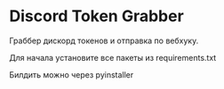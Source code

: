 # Discord Token Grabber
Граббер дискорд токенов и отправка по вебхуку.

Для начала установите все пакеты из requirements.txt

Билдить можно через pyinstaller
